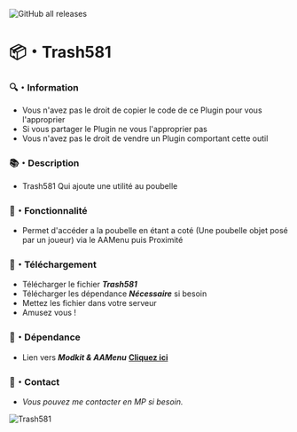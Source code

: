 ![GitHub all releases](https://img.shields.io/github/downloads/Shape581/Trash581/total)

# :package:・Trash581

### :mag:・Information

- Vous n'avez pas le droit de copier le code de ce Plugin pour vous l'approprier
- Si vous partager le Plugin ne vous l'approprier pas
- Vous n'avez pas le droit de vendre un Plugin comportant cette outil

### :books:・Description

- Trash581 Qui ajoute une utilité au poubelle

### :toolbox:・Fonctionnalité

- Permet d'accéder a la poubelle en étant a coté (Une poubelle objet posé par un joueur) via le AAMenu puis Proximité

### :link:・Téléchargement

- Télécharger le fichier ***Trash581***
- Télécharger les dépendance ***Nécessaire*** si besoin
- Mettez les fichier dans votre serveur
- Amusez vous !

### :link:・Dépendance

- Lien vers ***Modkit & AAMenu*** **[Cliquez ici](https://github.com/Aarnow/NovaLife_ModKit-Releases/releases/latest)**

### :speech_balloon:・Contact

- *Vous pouvez me contacter en MP si besoin.*

![Trash581](https://github.com/user-attachments/assets/3efa23b3-016c-4cfd-92b4-3a4ac21776b6)
